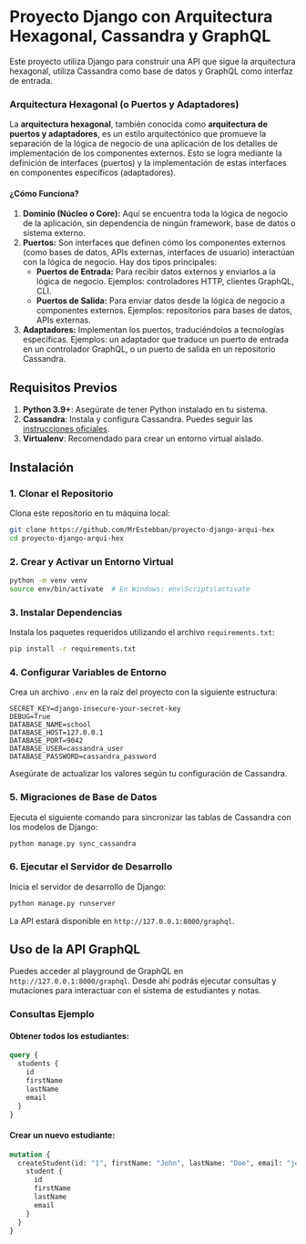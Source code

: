 
# Proyecto Django con Arquitectura Hexagonal, Cassandra y GraphQL

Este proyecto utiliza Django para construir una API que sigue la arquitectura hexagonal, utiliza Cassandra como base de datos y GraphQL como interfaz de entrada.

### Arquitectura Hexagonal (o Puertos y Adaptadores)

La **arquitectura hexagonal**, también conocida como **arquitectura de puertos y adaptadores**, es un estilo arquitectónico que promueve la separación de la lógica de negocio de una aplicación de los detalles de implementación de los componentes externos. Esto se logra mediante la definición de interfaces (puertos) y la implementación de estas interfaces en componentes específicos (adaptadores).

#### ¿Cómo Funciona?

1. **Dominio (Núcleo o Core):** Aquí se encuentra toda la lógica de negocio de la aplicación, sin dependencia de ningún framework, base de datos o sistema externo.
2. **Puertos:** Son interfaces que definen cómo los componentes externos (como bases de datos, APIs externas, interfaces de usuario) interactúan con la lógica de negocio. Hay dos tipos principales:
   * **Puertos de Entrada:** Para recibir datos externos y enviarlos a la lógica de negocio. Ejemplos: controladores HTTP, clientes GraphQL, CLI.
   * **Puertos de Salida:** Para enviar datos desde la lógica de negocio a componentes externos. Ejemplos: repositorios para bases de datos, APIs externas.
3. **Adaptadores:** Implementan los puertos, traduciéndolos a tecnologías específicas. Ejemplos: un adaptador que traduce un puerto de entrada en un controlador GraphQL, o un puerto de salida en un repositorio Cassandra.

## Requisitos Previos

1. **Python 3.9+**: Asegúrate de tener Python instalado en tu sistema.
2. **Cassandra**: Instala y configura Cassandra. Puedes seguir las [instrucciones oficiales](https://cassandra.apache.org/_/quickstart.html).
3. **Virtualenv**: Recomendado para crear un entorno virtual aislado.

## Instalación

### 1. Clonar el Repositorio

Clona este repositorio en tu máquina local:

```bash
git clone https://github.com/MrEstebban/proyecto-django-arqui-hex
cd proyecto-django-arqui-hex
```

### 2. Crear y Activar un Entorno Virtual

```bash
python -m venv venv
source env/bin/activate  # En Windows: env\Scripts\activate
```

### 3. Instalar Dependencias

Instala los paquetes requeridos utilizando el archivo `requirements.txt`:

```bash
pip install -r requirements.txt
```

### 4. Configurar Variables de Entorno

Crea un archivo `.env` en la raíz del proyecto con la siguiente estructura:

```
SECRET_KEY=django-insecure-your-secret-key
DEBUG=True
DATABASE_NAME=school
DATABASE_HOST=127.0.0.1
DATABASE_PORT=9042
DATABASE_USER=cassandra_user
DATABASE_PASSWORD=cassandra_password
```

Asegúrate de actualizar los valores según tu configuración de Cassandra.

### 5. Migraciones de Base de Datos

Ejecuta el siguiente comando para sincronizar las tablas de Cassandra con los modelos de Django:

```bash
python manage.py sync_cassandra
```

### 6. Ejecutar el Servidor de Desarrollo

Inicia el servidor de desarrollo de Django:

```bash
python manage.py runserver
```

La API estará disponible en `http://127.0.0.1:8000/graphql`.

## Uso de la API GraphQL

Puedes acceder al playground de GraphQL en `http://127.0.0.1:8000/graphql`. Desde ahí podrás ejecutar consultas y mutaciones para interactuar con el sistema de estudiantes y notas.

### Consultas Ejemplo

#### Obtener todos los estudiantes:

```graphql
query {
  students {
    id
    firstName
    lastName
    email
  }
}
```

#### Crear un nuevo estudiante:

```graphql
mutation {
  createStudent(id: "1", firstName: "John", lastName: "Doe", email: "john@example.com") {
    student {
      id
      firstName
      lastName
      email
    }
  }
}
```